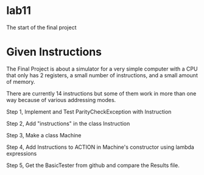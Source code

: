 # lab11
The start of the final project

# Given Instructions
The Final Project is about a simulator for a very simple computer with a CPU that only has 2 registers, a small number of instructions, and a small amount of memory.

There are currently 14 instructions but some of them work in more than one way because of various addressing modes.

Step 1, Implement and Test ParityCheckException with Instruction

Step 2, Add "instructions" in the class Instruction 

Step 3, Make a class Machine

Step 4, Add Instructions to ACTION in Machine's constructor using lambda expressions

Step 5, Get the BasicTester from github and compare the Results file.
